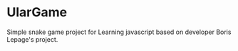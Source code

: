 # UlarGame
 Simple snake game project for Learning javascript based on developer Boris Lepage's project.
